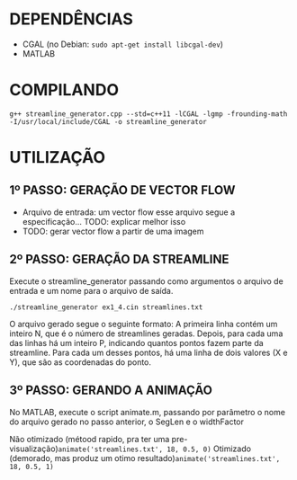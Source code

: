 # DEPENDÊNCIAS
- CGAL (no Debian: ```sudo apt-get install libcgal-dev```)
- MATLAB


# COMPILANDO
```
g++ streamline_generator.cpp --std=c++11 -lCGAL -lgmp -frounding-math -I/usr/local/include/CGAL -o streamline_generator
```


# UTILIZAÇÃO

## 1º PASSO: GERAÇÃO DE VECTOR FLOW
- Arquivo de entrada: um vector flow
esse arquivo segue a especificação... TODO: explicar melhor isso
- TODO: gerar vector flow a partir de uma imagem

## 2º PASSO: GERAÇÃO DA STREAMLINE
Execute o streamline_generator passando como argumentos o arquivo de entrada e um nome para o arquivo de saída.
```
./streamline_generator ex1_4.cin streamlines.txt
```
O arquivo gerado segue o seguinte formato:
A primeira linha contém um inteiro N, que é o número de streamlines geradas.
Depois, para cada uma das linhas há um inteiro P, indicando quantos pontos fazem parte da streamline. Para cada um desses pontos, há uma linha de dois valores (X e Y), que são as coordenadas do ponto.

## 3º PASSO: GERANDO A ANIMAÇÃO
No MATLAB, execute o script animate.m, passando por parâmetro o nome do arquivo gerado no passo anterior, o SegLen e o widthFactor

Não otimizado (métood rapido, pra ter uma pre-visualização)```animate('streamlines.txt', 18, 0.5, 0)```
Otimizado (demorado, mas produz um otimo resultado)```animate('streamlines.txt', 18, 0.5, 1)```
